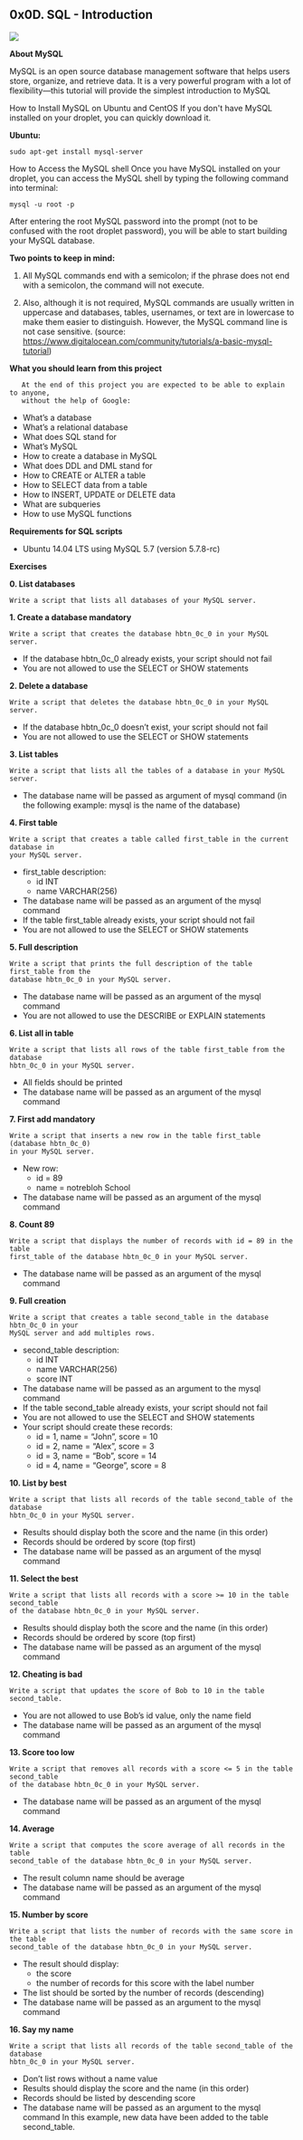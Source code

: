 ## 0x0D. SQL - Introduction

![](https://s3.amazonaws.com/intranet-projects-files/notreblohschool-higher-level_programming+/272/rtcwz.jpg)

**About MySQL**

MySQL is an open source database management software that helps users store, organize, and retrieve data. It is a very powerful program with a lot of flexibility—this tutorial will provide the simplest introduction to MySQL

How to Install MySQL on Ubuntu and CentOS
If you don't have MySQL installed on your droplet, you can quickly download it.

**Ubuntu:**

`sudo apt-get install mysql-server`

How to Access the MySQL shell
Once you have MySQL installed on your droplet, you can access the MySQL shell by typing the following command into terminal:

`mysql -u root -p`

After entering the root MySQL password into the prompt (not to be confused with the root droplet password), you will be able to start building your MySQL database.

**Two points to keep in mind:**

1. All MySQL commands end with a semicolon; if the phrase does not end with a semicolon, the command will not execute.

2. Also, although it is not required, MySQL commands are usually written in uppercase and databases, tables, usernames, or text are in lowercase to make them easier to distinguish. However, the MySQL command line is not case sensitive.
(source: https://www.digitalocean.com/community/tutorials/a-basic-mysql-tutorial)

**What you should learn from this project**

       At the end of this project you are expected to be able to explain to anyone,
       without the help of Google:

* What’s a database
* What’s a relational database
* What does SQL stand for
* What’s MySQL
* How to create a database in MySQL
* What does DDL and DML stand for
* How to CREATE or ALTER a table
* How to SELECT data from a table
* How to INSERT, UPDATE or DELETE data
* What are subqueries
* How to use MySQL functions

**Requirements for SQL scripts**

* Ubuntu 14.04 LTS using MySQL 5.7 (version 5.7.8-rc)

**Exercises**

**0. List databases**

	Write a script that lists all databases of your MySQL server.

**1. Create a database mandatory**

	Write a script that creates the database hbtn_0c_0 in your MySQL server.

* If the database hbtn_0c_0 already exists, your script should not fail
* You are not allowed to use the SELECT or SHOW statements

**2. Delete a database**

	Write a script that deletes the database hbtn_0c_0 in your MySQL server.

* If the database hbtn_0c_0 doesn’t exist, your script should not fail
* You are not allowed to use the SELECT or SHOW statements

**3. List tables**

	Write a script that lists all the tables of a database in your MySQL server.

* The database name will be passed as argument of mysql command (in the following example: mysql is the name of the database)

**4. First table**

	Write a script that creates a table called first_table in the current database in
	your MySQL server.

* first_table description:
	* id INT
	* name VARCHAR(256)
* The database name will be passed as an argument of the mysql command
* If the table first_table already exists, your script should not fail
* You are not allowed to use the SELECT or SHOW statements

**5. Full description**

	Write a script that prints the full description of the table first_table from the
	database hbtn_0c_0 in your MySQL server.

* The database name will be passed as an argument of the mysql command
* You are not allowed to use the DESCRIBE or EXPLAIN statements

**6. List all in table**

	Write a script that lists all rows of the table first_table from the database
	hbtn_0c_0 in your MySQL server.

* All fields should be printed
* The database name will be passed as an argument of the mysql command

**7. First add mandatory**

	Write a script that inserts a new row in the table first_table (database hbtn_0c_0)
	in your MySQL server.

* New row:
	* id = 89
	* name = notrebloh School
* The database name will be passed as an argument of the mysql command

**8. Count 89**

	Write a script that displays the number of records with id = 89 in the table
	first_table of the database hbtn_0c_0 in your MySQL server.

* The database name will be passed as an argument of the mysql command

**9. Full creation**

	Write a script that creates a table second_table in the database hbtn_0c_0 in your
	MySQL server and add multiples rows.

* second_table description:
	* id INT
	* name VARCHAR(256)
	* score INT
* The database name will be passed as an argument to the mysql command
* If the table second_table already exists, your script should not fail
* You are not allowed to use the SELECT and SHOW statements
* Your script should create these records:
	* id = 1, name = “John”, score = 10
	* id = 2, name = “Alex”, score = 3
	* id = 3, name = “Bob”, score = 14
	* id = 4, name = “George”, score = 8

**10. List by best**

	Write a script that lists all records of the table second_table of the database
	hbtn_0c_0 in your MySQL server.

* Results should display both the score and the name (in this order)
* Records should be ordered by score (top first)
* The database name will be passed as an argument of the mysql command

**11. Select the best**

	Write a script that lists all records with a score >= 10 in the table second_table
	of the database hbtn_0c_0 in your MySQL server.

* Results should display both the score and the name (in this order)
* Records should be ordered by score (top first)
* The database name will be passed as an argument of the mysql command

**12. Cheating is bad**

	Write a script that updates the score of Bob to 10 in the table second_table.

* You are not allowed to use Bob’s id value, only the name field
* The database name will be passed as an argument of the mysql command

**13. Score too low**

	Write a script that removes all records with a score <= 5 in the table second_table
	of the database hbtn_0c_0 in your MySQL server.

* The database name will be passed as an argument of the mysql command

**14. Average**

	Write a script that computes the score average of all records in the table
	second_table of the database hbtn_0c_0 in your MySQL server.

* The result column name should be average
* The database name will be passed as an argument of the mysql command

**15. Number by score**

	Write a script that lists the number of records with the same score in the table
	second_table of the database hbtn_0c_0 in your MySQL server.

* The result should display:
	* the score
	* the number of records for this score with the label number
* The list should be sorted by the number of records (descending)
*  The database name will be passed as an argument to the mysql command

**16. Say my name**

	Write a script that lists all records of the table second_table of the database
	hbtn_0c_0 in your MySQL server.

* Don’t list rows without a name value
* Results should display the score and the name (in this order)
* Records should be listed by descending score
* The database name will be passed as an argument to the mysql command
In this example, new data have been added to the table second_table.
